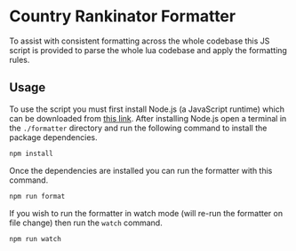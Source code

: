 # Country Rankinator Formatter

To assist with consistent formatting across the whole codebase this JS script is provided to parse the whole lua codebase and apply the formatting rules.

## Usage

To use the script you must first install Node.js (a JavaScript runtime) which can be downloaded from [this link](https://nodejs.org). After installing Node.js open a terminal in the `./formatter` directory and run the following command to install the package dependencies.

```bash
npm install
```

Once the dependencies are installed you can run the formatter with this command.

```bash
npm run format
```

If you wish to run the formatter in watch mode (will re-run the formatter on file change) then run the `watch` command.

```bash
npm run watch
```
